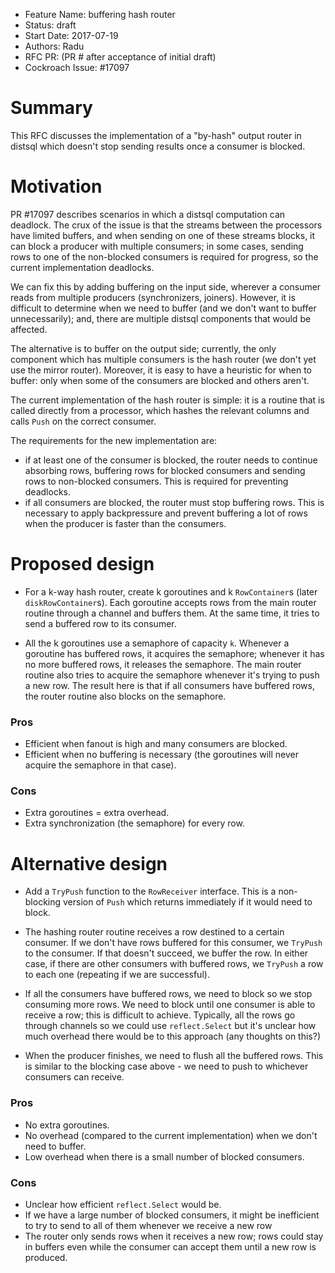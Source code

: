 - Feature Name: buffering hash router
- Status: draft
- Start Date: 2017-07-19
- Authors: Radu
- RFC PR: (PR # after acceptance of initial draft)
- Cockroach Issue: #17097

# Summary

This RFC discusses the implementation of a "by-hash" output router in distsql
which doesn't stop sending results once a consumer is blocked.

# Motivation

PR #17097 describes scenarios in which a distsql computation can deadlock. The
crux of the issue is that the streams between the processors have limited
buffers, and when sending on one of these streams blocks, it can block a
producer with multiple consumers; in some cases, sending rows to one of the
non-blocked consumers is required for progress, so the current implementation
deadlocks.

We can fix this by adding buffering on the input side, wherever a consumer reads
from multiple producers (synchronizers, joiners). However, it is difficult to
determine when we need to buffer (and we don't want to buffer unnecessarily);
and, there are multiple distsql components that would be affected.

The alternative is to buffer on the output side; currently, the only component
which has multiple consumers is the hash router (we don't yet use the mirror
router). Moreover, it is easy to have a heuristic for when to buffer: only when
some of the consumers are blocked and others aren't.

The current implementation of the hash router is simple: it is a routine that is
called directly from a processor, which hashes the relevant columns and calls
`Push` on the correct consumer.

The requirements for the new implementation are:
 - if at least one of the consumer is blocked, the router needs to continue
   absorbing rows, buffering rows for blocked consumers and sending rows to
   non-blocked consumers. This is required for preventing deadlocks.
 - if all consumers are blocked, the router must stop buffering rows. This is
   necessary to apply backpressure and prevent buffering a lot of rows when the
   producer is faster than the consumers.

# Proposed design

 - For a k-way hash router, create k goroutines and k `RowContainer`s (later
  `diskRowContainer`s). Each goroutine accepts rows from the main router
   routine through a channel and buffers them. At the same time, it tries to
   send a buffered row to its consumer.

 - All the k goroutines use a semaphore of capacity `k`. Whenever a goroutine
   has buffered rows, it acquires the semaphore; whenever it has no more
   buffered rows, it releases the semaphore. The main router routine also tries
   to acquire the semaphore whenever it's trying to push a new row. The result
   here is that if all consumers have buffered rows, the router routine also
   blocks on the semaphore.

### Pros

 - Efficient when fanout is high and many consumers are blocked.
 - Efficient when no buffering is necessary (the goroutines will never acquire
   the semaphore in that case).

### Cons

 - Extra goroutines = extra overhead.
 - Extra synchronization (the semaphore) for every row.

# Alternative design

 - Add a `TryPush` function to the `RowReceiver` interface. This is a
   non-blocking version of `Push` which returns immediately if it would need to
   block.

 - The hashing router routine receives a row destined to a certain consumer. If
   we don't have rows buffered for this consumer, we `TryPush` to the consumer.
   If that doesn't succeed, we buffer the row. In either case, if there are
   other consumers with buffered rows, we `TryPush` a row to each one (repeating
   if we are successful).

 - If all the consumers have buffered rows, we need to block so we stop
   consuming more rows. We need to block until one consumer is able to receive a
   row; this is difficult to achieve. Typically, all the rows go through
   channels so we could use `reflect.Select` but it's unclear how much overhead
   there would be to this approach (any thoughts on this?)

 - When the producer finishes, we need to flush all the buffered rows. This is
   similar to the blocking case above - we need to push to whichever consumers
   can receive.


### Pros

 - No extra goroutines.
 - No overhead (compared to the current implementation) when we don't need to
   buffer.
 - Low overhead when there is a small number of blocked consumers.

### Cons

 - Unclear how efficient `reflect.Select` would be.
 - If we have a large number of blocked consumers, it might be inefficient to
   try to send to all of them whenever we receive a new row
 - The router only sends rows when it receives a new row; rows could stay in
   buffers even while the consumer can accept them until a new row is produced.
